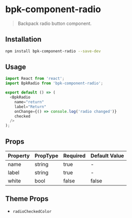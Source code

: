 # bpk-component-radio

> Backpack radio button component.

## Installation

```sh
npm install bpk-component-radio --save-dev
```

## Usage

```js
import React from 'react';
import BpkRadio from 'bpk-component-radio';

export default () => (
  <BpkRadio
    name="return"
    label="Return"
    onChange={() => console.log('radio changed')}
    checked
  />
);
```

## Props

| Property  | PropType | Required | Default Value |
| --------- | -------- | -------- | ------------- |
| name      | string   | true     | -             |
| label     | string   | true     | -             |
| white     | bool     | false    | false         |

## Theme Props

+ `radioCheckedColor`
